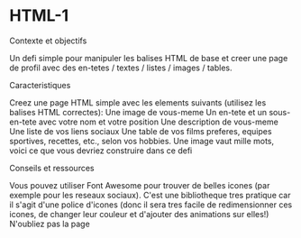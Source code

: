 # HTML-1
Contexte et objectifs

Un defi simple pour manipuler les balises HTML de base et creer une page de profil avec des en-tetes / textes / listes / images / tables.

Caracteristiques

Creez une page HTML simple avec les elements suivants (utilisez les balises HTML correctes):
Une image de vous-meme
Un en-tete et un sous-en-tete avec votre nom et votre position
Une description de vous-meme
Une liste de vos liens sociaux
Une table de vos films preferes, equipes sportives, recettes, etc., selon vos hobbies. Une image vaut mille mots, voici ce que vous devriez construire dans ce defi

Conseils et ressources

Vous pouvez utiliser Font Awesome pour trouver de belles icones (par exemple pour les reseaux sociaux). C'est une bibliotheque tres pratique car il s'agit d'une police d'icones (donc il sera tres facile de redimensionner ces icones, de changer leur couleur et d'ajouter des animations sur elles!)
N'oubliez pas la page <title> dans la section <head> et d'autres metatags importants comme <meta charset = "utf-8"> .

Vous pouvez utiliser l'attribut _target = "vide" sur vos liens pour les ouvrir sur d'autres onglets.

